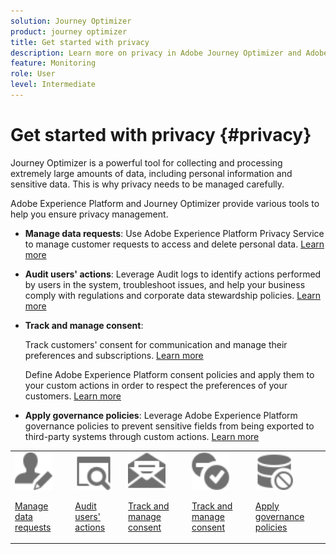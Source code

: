 ```yaml
---
solution: Journey Optimizer
product: journey optimizer
title: Get started with privacy
description: Learn more on privacy in Adobe Journey Optimizer and Adobe Experience Platform.
feature: Monitoring
role: User
level: Intermediate
---
```


# Get started with privacy {#privacy}

Journey Optimizer is a powerful tool for collecting and processing extremely large amounts of data, including personal information and sensitive data. This is why privacy needs to be managed carefully.

Adobe Experience Platform and Journey Optimizer provide various tools to help you ensure privacy management.

* **Manage data requests**: Use Adobe Experience Platform Privacy Service to manage customer requests to access and delete personal data. [Learn more](requests.md)

* **Audit users' actions**: Leverage Audit logs to identify actions performed by users in the system, troubleshoot issues, and help your business comply with regulations and corporate data stewardship policies. [Learn more](audit-logs.md)

* **Track and manage consent**:

    Track customers' consent for communication and manage their preferences and subscriptions. [Learn more](opt-out.md)

    Define Adobe Experience Platform consent policies and apply them to your custom actions in order to respect the preferences of your customers. [Learn more](../action/consent.md)

* **Apply governance policies**: Leverage Adobe Experience Platform governance policies to prevent sensitive fields from being exported to third-party systems through custom actions. [Learn more](../action/action-privacy.md)

<table>
<tr>
<td><img src="../assets/do-not-localize/icon-privacy-request.svg" width="60px"><p><a href="requests.md">Manage data requests</a></p></td>
<td><img src="../assets/do-not-localize/icon-privacy-audit.svg" width="60px"><p><a href="audit-logs.md">Audit users' actions</a></p></td>
<td><img src="../assets/do-not-localize/icon-privacy-optout.svg" width="60px"><p><a href="opt-out.md">Track and manage consent</a></p></td>
<td><img src="../assets/do-not-localize/icon-privacy-consent.svg" width="60px"><p><a href="../action/consent.md">Track and manage consent</a></p></td>
<td><img src="../assets/do-not-localize/icon-privacy-governance.svg" width="60px"><p><a href="../reports/action-privacy.md">Apply governance policies</a></p></td>
</tr>
</table>

